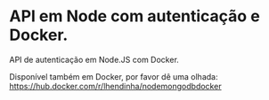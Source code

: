# API em Node com autenticação e Docker.

API de autenticação em Node.JS com Docker.

Disponível também em Docker, por favor dê uma olhada: https://hub.docker.com/r/lhendinha/nodemongodbdocker
